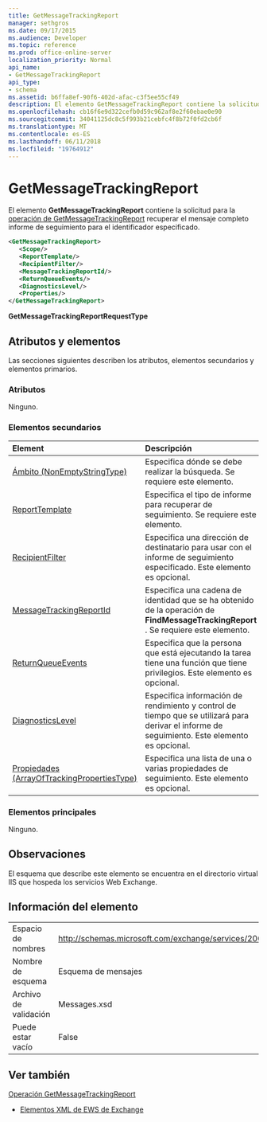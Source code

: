 ```yaml
---
title: GetMessageTrackingReport
manager: sethgros
ms.date: 09/17/2015
ms.audience: Developer
ms.topic: reference
ms.prod: office-online-server
localization_priority: Normal
api_name:
- GetMessageTrackingReport
api_type:
- schema
ms.assetid: b6ffa8ef-90f6-402d-afac-c3f5ee55cf49
description: El elemento GetMessageTrackingReport contiene la solicitud para la operación GetMessageTrackingReport recuperar el mensaje completo informe de seguimiento para el identificador especificado.
ms.openlocfilehash: cb16f6e9d322cefb0d59c962af8e2f60ebae0e90
ms.sourcegitcommit: 34041125dc8c5f993b21cebfc4f8b72f0fd2cb6f
ms.translationtype: MT
ms.contentlocale: es-ES
ms.lasthandoff: 06/11/2018
ms.locfileid: "19764912"
---
```

# <a name="getmessagetrackingreport"></a>GetMessageTrackingReport

El elemento **GetMessageTrackingReport** contiene la solicitud para la [operación de GetMessageTrackingReport](getmessagetrackingreport-operation.md) recuperar el mensaje completo informe de seguimiento para el identificador especificado. 
  
```XML
<GetMessageTrackingReport>
   <Scope/>
   <ReportTemplate/>
   <RecipientFilter/>
   <MessageTrackingReportId/>
   <ReturnQueueEvents/>
   <DiagnosticsLevel/>
   <Properties/>
</GetMessageTrackingReport>
```

 **GetMessageTrackingReportRequestType**
## <a name="attributes-and-elements"></a>Atributos y elementos

Las secciones siguientes describen los atributos, elementos secundarios y elementos primarios.
  
### <a name="attributes"></a>Atributos

Ninguno.
  
### <a name="child-elements"></a>Elementos secundarios

|**Element**|**Descripción**|
|:-----|:-----|
|[Ámbito (NonEmptyStringType)](scope-nonemptystringtype.md) <br/> |Especifica dónde se debe realizar la búsqueda. Se requiere este elemento.  <br/> |
|[ReportTemplate](reporttemplate.md) <br/> |Especifica el tipo de informe para recuperar de seguimiento. Se requiere este elemento.  <br/> |
|[RecipientFilter](recipientfilter.md) <br/> |Especifica una dirección de destinatario para usar con el informe de seguimiento especificado. Este elemento es opcional.  <br/> |
|[MessageTrackingReportId](messagetrackingreportid.md) <br/> |Especifica una cadena de identidad que se ha obtenido de la operación de **FindMessageTrackingReport** . Se requiere este elemento.  <br/> |
|[ReturnQueueEvents](returnqueueevents.md) <br/> |Especifica que la persona que está ejecutando la tarea tiene una función que tiene privilegios. Este elemento es opcional.  <br/> |
|[DiagnosticsLevel](diagnosticslevel.md) <br/> |Especifica información de rendimiento y control de tiempo que se utilizará para derivar el informe de seguimiento. Este elemento es opcional.  <br/> |
|[Propiedades (ArrayOfTrackingPropertiesType)](properties-arrayoftrackingpropertiestype.md) <br/> |Especifica una lista de una o varias propiedades de seguimiento. Este elemento es opcional.  <br/> |
   
### <a name="parent-elements"></a>Elementos principales

Ninguno.
  
## <a name="remarks"></a>Observaciones

El esquema que describe este elemento se encuentra en el directorio virtual IIS que hospeda los servicios Web Exchange.
  
## <a name="element-information"></a>Información del elemento

|||
|:-----|:-----|
|Espacio de nombres  <br/> |http://schemas.microsoft.com/exchange/services/2006/messages  <br/> |
|Nombre de esquema  <br/> |Esquema de mensajes  <br/> |
|Archivo de validación  <br/> |Messages.xsd  <br/> |
|Puede estar vacío  <br/> |False  <br/> |
   
## <a name="see-also"></a>Ver también



[Operación GetMessageTrackingReport](getmessagetrackingreport-operation.md)


- [Elementos XML de EWS de Exchange](ews-xml-elements-in-exchange.md)

